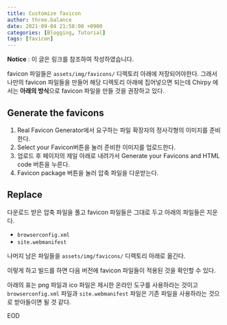 ```yaml
---
title: Customize favicon
author: three.balance
date: 2021-09-04 21:58:00 +0900
categories: [Blogging, Tutorial]
tags: [favicon]
---
```


<b>Notice</b> : 이 글은 링크를 참조하여 작성하였습니다.

favicon 파일들은 `assets/img/favicons/` 디렉토리 아래에 저장되어야한다. 그래서 나만의 favicon 파일들을 만들어 해당 디렉토리 아래에 집어넣으면 되는데 Chirpy 에서는 <b>아래의 방식</b>으로 favicon 파일을 만들 것을 권장하고 있다.

## Generate the favicons
1. Real Favicon Generator에서 요구하는 파일 확장자의 정사각형의 이미지를 준비한다.
2. Select your Favicon버튼을 눌러 준비한 이미지를 업로드한다.
3. 업로드 후 페이지의 제일 아래로 내려가서 Generate your Favicons and HTML code 버튼을 누른다.
4. Favicon package 버튼을 눌러 압축 파일을 다운받는다.


## Replace
다운로드 받은 압축 파일을 풀고 favicon 파일들은 그대로 두고 아래의 파일들은 지운다.

* `browserconfig.xml`
* `site.webmanifest`

나머지 남은 파일들을 `assets/img/favicons/` 디렉토리 아래로 옮긴다.

이렇게 하고 빌드를 하면 다음 버전에 favicon 파일들이 적용된 것을 확인할 수 있다.

아래의 표는 png 파일과 ico 파일은 제시한 온라인 도구를 사용하라는 것이고 `browserconfig.xml` 파일과 `site.webmanifest` 파일은 기존 파일을 사용하라는 것으로 받아들이면 될 것 같다.

EOD


